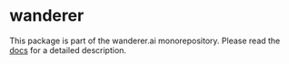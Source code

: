 # wanderer
This package is part of the wanderer.ai monorepository.
Please read the [docs](wanderer.ai/docs) for a detailed description.
